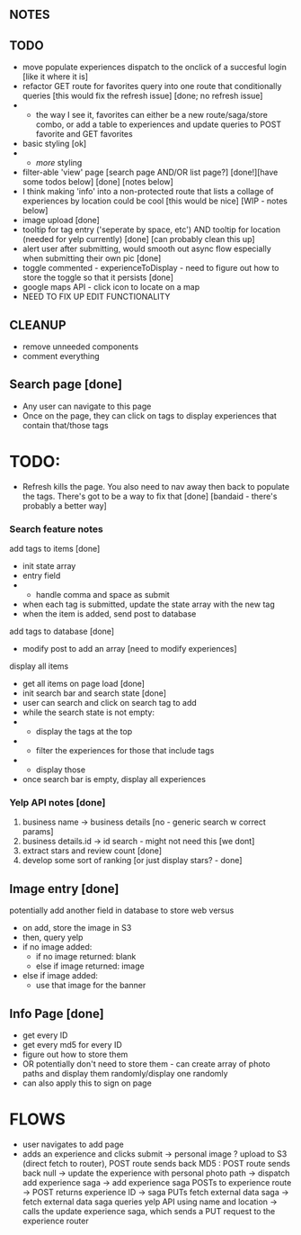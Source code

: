 ## NOTES

## TODO

- move populate experiences dispatch to the onclick of a succesful login [like it where it is]
- refactor GET route for favorites query into one route that conditionally queries [this would fix the refresh issue] [done; no refresh issue]
- - the way I see it, favorites can either be a new route/saga/store combo, or add a table to experiences and update queries to POST favorite and GET favorites
- basic styling [ok]
- - _more_ styling
- filter-able 'view' page [search page AND/OR list page?] [done!][have some todos below] [done] [notes below]
- I think making 'info' into a non-protected route that lists a collage of experiences by location could be cool [this would be nice] [WIP - notes below]
- image upload [done]
- tooltip for tag entry ('seperate by space, etc') AND tooltip for location (needed for yelp currently) [done] [can probably clean this up]
- alert user after submitting, would smooth out async flow especially when submitting their own pic [done]
- toggle commented - experienceToDisplay - need to figure out how to store the toggle so that it persists [done]
- google maps API - click icon to locate on a map
- NEED TO FIX UP EDIT FUNCTIONALITY

## CLEANUP

- remove unneeded components
- comment everything

## Search page [done]

- Any user can navigate to this page
- Once on the page, they can click on tags to display experiences that contain that/those tags

# TODO:

- Refresh kills the page. You also need to nav away then back to populate the tags. There's got to be a way to fix that [done] [bandaid - there's probably a better way]

### Search feature notes

add tags to items [done]

- init state array
- entry field
- - handle comma and space as submit
- when each tag is submitted, update the state array with the new tag
- when the item is added, send post to database

add tags to database [done]

- modify post to add an array [need to modify experiences]

display all items

- get all items on page load [done]
- init search bar and search state [done]
- user can search and click on search tag to add
- while the search state is not empty:
- - display the tags at the top
- - filter the experiences for those that include tags
- - display those
- once search bar is empty, display all experiences

### Yelp API notes [done]

1. business name -> business details [no - generic search w correct params]
2. business details.id -> id search - might not need this [we dont]
3. extract stars and review count [done]
4. develop some sort of ranking [or just display stars? - done]

## Image entry [done]

potentially add another field in database to store web versus

- on add, store the image in S3
- then, query yelp
- if no image added:
  - if no image returned: blank
  - else if image returned: image
- else if image added:
  - use that image for the banner

## Info Page [done]

- get every ID
- get every md5 for every ID
- figure out how to store them
- OR potentially don't need to store them - can create array of photo paths
  and display them randomly/display one randomly
- can also apply this to sign on page

# FLOWS

- user navigates to add page
- adds an experience and clicks submit
  -> personal image ? upload to S3 (direct fetch to router), POST route sends back MD5 : POST route sends back null
  -> update the experience with personal photo path
  -> dispatch add experience saga
  -> add experience saga POSTs to experience route
  -> POST returns experience ID
  -> saga PUTs fetch external data saga
  -> fetch external data saga queries yelp API using name and location
  -> calls the update experience saga, which sends a PUT request to the experience router

